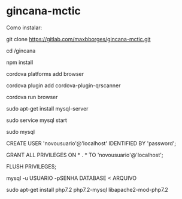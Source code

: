 # gincana-mctic

Como instalar:

git clone https://gitlab.com/maxbborges/gincana-mctic.git

cd /gincana

npm install

cordova platforms add browser

cordova plugin add cordova-plugin-qrscanner

cordova run browser

sudo apt-get install mysql-server

sudo service mysql start

sudo mysql

CREATE USER 'novousuario'@'localhost' IDENTIFIED BY 'password';

GRANT ALL PRIVILEGES ON * . * TO 'novousuario'@'localhost';

FLUSH PRIVILEGES;

mysql -u USUARIO -pSENHA DATABASE < ARQUIVO

sudo apt-get install php7.2 php7.2-mysql libapache2-mod-php7.2